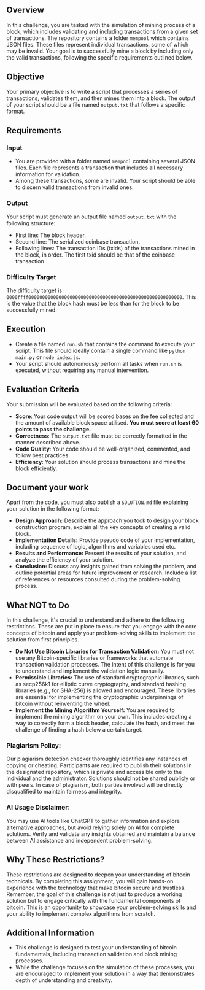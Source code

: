 

## Overview
In this challenge, you are tasked with the simulation of mining process of a block, which includes validating and including transactions from a given set of transactions.
The repository contains a folder `mempool` which contains JSON files. 
These files represent individual transactions, some of which may be invalid. Your goal is to successfully mine a block by including only the valid transactions, following the specific requirements outlined below.

## Objective
Your primary objective is to write a script that processes a series of transactions, validates them, and then mines them into a block. The output of your script should be a file named `output.txt` that follows a specific format.

## Requirements
### Input
- You are provided with a folder named `mempool` containing several JSON files. Each file represents a transaction that includes all necessary information for validation.
- Among these transactions, some are invalid. Your script should be able to discern valid transactions from invalid ones.

### Output
Your script must generate an output file named `output.txt` with the following structure:
- First line: The block header.
- Second line: The serialized coinbase transaction.
- Following lines: The transaction IDs (txids) of the transactions mined in the block, in order. The first txid should be that of the coinbase transaction

### Difficulty Target
The difficulty target is `0000ffff00000000000000000000000000000000000000000000000000000000`. This is the value that the block hash must be less than for the block to be successfully mined.

## Execution
- Create a file named `run.sh` that contains the command to execute your script. This file should ideally contain a single command like `python main.py` or `node index.js`.
- Your script should autonomously perform all tasks when `run.sh` is executed, without requiring any manual intervention.

## Evaluation Criteria
Your submission will be evaluated based on the following criteria:

- **Score**: Your code output will be scored bases on the fee collected and the amount of available block space utilised. **You must score at least 60 points to pass the challenge.**
- **Correctness**: The `output.txt` file must be correctly formatted in the manner described above.
- **Code Quality**: Your code should be well-organized, commented, and follow best practices.
- **Efficiency**: Your solution should process transactions and mine the block efficiently.

## Document your work

Apart from the code, you must also publish a `SOLUTION.md` file explaining your solution in the following format:
- **Design Approach:** Describe the approach you took to design your block construction program, explain all the key concepts of creating a valid block.
- **Implementation Details:** Provide pseudo code of your implementation, including sequence of logic, algorithms and variables used etc.
- **Results and Performance:** Present the results of your solution, and analyze the efficiency of your solution.
- **Conclusion:** Discuss any insights gained from solving the problem, and outline potential areas for future improvement or research. Include a list of references or resources consulted during the problem-solving process.

## What NOT to Do

In this challenge, it's crucial to understand and adhere to the following restrictions. These are put in place to ensure that you engage with the core concepts of bitcoin and apply your problem-solving skills to implement the solution from first principles.

- **Do Not Use Bitcoin Libraries for Transaction Validation:** You must not use any Bitcoin-specific libraries or frameworks that automate transaction validation processes. The intent of this challenge is for you to understand and implement the validation logic manually.
- **Permissible Libraries:** The use of standard cryptographic libraries, such as secp256k1 for elliptic curve cryptography, and standard hashing libraries (e.g., for SHA-256) is allowed and encouraged. These libraries are essential for implementing the cryptographic underpinnings of bitcoin without reinventing the wheel.
 - **Implement the Mining Algorithm Yourself:** You are required to implement the mining algorithm on your own. This includes creating a way to correctly form a block header, calculate the hash, and meet the challenge of finding a hash below a certain target.

### Plagiarism Policy:
Our plagiarism detection checker thoroughly identifies any instances of copying or cheating. Participants are required to publish their solutions in the designated repository, which is private and accessible only to the individual and the administrator. Solutions should not be shared publicly or with peers. In case of plagiarism, both parties involved will be directly disqualified to maintain fairness and integrity.

### AI Usage Disclaimer:
You may use AI tools like ChatGPT to gather information and explore alternative approaches, but avoid relying solely on AI for complete solutions. Verify and validate any insights obtained and maintain a balance between AI assistance and independent problem-solving.

## Why These Restrictions?
These restrictions are designed to deepen your understanding of bitcoin technicals.
By completing this assignment, you will gain hands-on experience with the technology that make bitcoin secure and trustless.
Remember, the goal of this challenge is not just to produce a working solution but to engage critically with the fundamental components of bitcoin. This is an opportunity to showcase your problem-solving skills and your ability to implement complex algorithms from scratch.

## Additional Information
- This challenge is designed to test your understanding of bitcoin fundamentals, including transaction validation and block mining processes.
- While the challenge focuses on the simulation of these processes, you are encouraged to implement your solution in a way that demonstrates depth of understanding and creativity.
